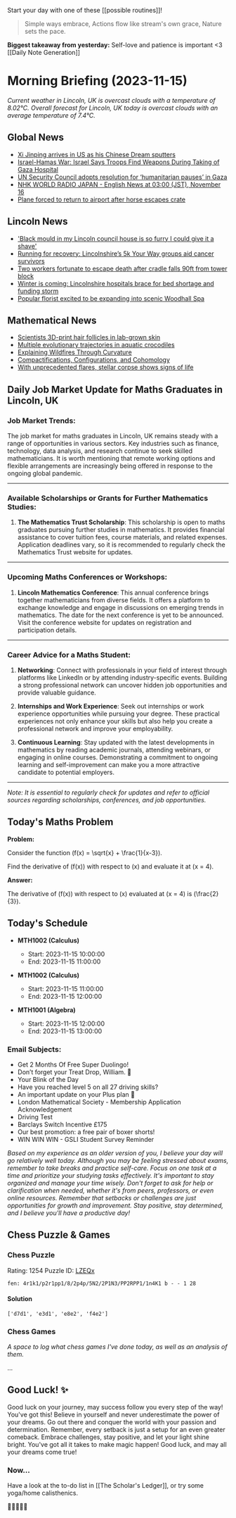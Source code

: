 
Start your day with one of these [[possible routines]]!

> Simple ways embrace,
> Actions flow like stream's own grace,
> Nature sets the pace.

**Biggest takeaway from yesterday:** Self-love and patience is important <3
[[Daily Note Generation]]
# Morning Briefing (2023-11-15)
*Current weather in Lincoln, UK is overcast clouds with a temperature of 8.02°C. Overall forecast for Lincoln, UK today is overcast clouds with an average temperature of 7.4°C.*
## Global News

- [Xi Jinping arrives in US as his Chinese Dream sputters](https://www.bbc.co.uk/news/world-asia-china-67423040?at_medium=RSS&at_campaign=KARANGA)
- [Israel-Hamas War: Israel Says Troops Find Weapons During Taking of Gaza Hospital](https://www.nytimes.com/live/2023/11/15/world/israel-hamas-war-gaza-news)
- [UN Security Council adopts resolution for ‘humanitarian pauses’ in Gaza](https://www.aljazeera.com/news/2023/11/15/unsc-adopts-resolution-calling-for-extended-humanitarian-pauses?traffic_source=rss)
- [NHK WORLD RADIO JAPAN - English News at 03:00 (JST), November 16](https://www3.nhk.or.jp/nhkworld/upld/medias/en/radio/news/20231116030000_english_1.mp3)
- [Plane forced to return to airport after horse escapes crate](https://www.bbc.co.uk/news/world-us-canada-67406779?at_medium=RSS&at_campaign=KARANGA)

## Lincoln News

- ['Black mould in my Lincoln council house is so furry I could give it a shave'](https://www.lincolnshirelive.co.uk/news/lincoln-news/black-mould-lincoln-council-house-8910176)
- [Running for recovery: Lincolnshire’s 5k Your Way groups aid cancer survivors](https://thelincolnite.co.uk/2023/11/running-for-recovery-lincolnshires-5k-your-way-groups-aid-cancer-survivors/)
- [Two workers fortunate to escape death after cradle falls 90ft from tower block](https://www.lincolnshirelive.co.uk/news/local-news/two-workers-fortunate-escape-death-8909859)
- [Winter is coming: Lincolnshire hospitals brace for bed shortage and funding storm](https://thelincolnite.co.uk/2023/11/winter-is-coming-lincolnshire-hospitals-brace-for-bed-shortage-and-funding-storm/)
- [Popular florist excited to be expanding into scenic Woodhall Spa](https://www.lincolnshirelive.co.uk/news/local-news/popular-florist-excited-expanding-scenic-8909536)

## Mathematical News

- [Scientists 3D-print hair follicles in lab-grown skin](https://www.sciencedaily.com/releases/2023/11/231115113440.htm)
- [Multiple evolutionary trajectories in aquatic crocodiles](https://www.sciencedaily.com/releases/2023/11/231115113922.htm)
- [Explaining Wildfires Through Curvature](https://www.ams.org/publicoutreach/mathmoments/mm168-explaining-wildfires)
- [Compactifications, Configurations, and
            Cohomology](https://www.ams.org/conm/790/)
- [With unprecedented flares, stellar corpse shows signs of life](https://www.sciencedaily.com/releases/2023/11/231115113438.htm)



## Daily Job Market Update for Maths Graduates in Lincoln, UK

### Job Market Trends:

The job market for maths graduates in Lincoln, UK remains steady with a range of opportunities in various sectors. Key industries such as finance, technology, data analysis, and research continue to seek skilled mathematicians. It is worth mentioning that remote working options and flexible arrangements are increasingly being offered in response to the ongoing global pandemic.

---

### Available Scholarships or Grants for Further Mathematics Studies:

1. **The Mathematics Trust Scholarship**: This scholarship is open to maths graduates pursuing further studies in mathematics. It provides financial assistance to cover tuition fees, course materials, and related expenses. Application deadlines vary, so it is recommended to regularly check the Mathematics Trust website for updates.

---

### Upcoming Maths Conferences or Workshops:

1. **Lincoln Mathematics Conference**: This annual conference brings together mathematicians from diverse fields. It offers a platform to exchange knowledge and engage in discussions on emerging trends in mathematics. The date for the next conference is yet to be announced. Visit the conference website for updates on registration and participation details.

---

### Career Advice for a Maths Student:

1. **Networking**: Connect with professionals in your field of interest through platforms like LinkedIn or by attending industry-specific events. Building a strong professional network can uncover hidden job opportunities and provide valuable guidance.

2. **Internships and Work Experience**: Seek out internships or work experience opportunities while pursuing your degree. These practical experiences not only enhance your skills but also help you create a professional network and improve your employability.

3. **Continuous Learning**: Stay updated with the latest developments in mathematics by reading academic journals, attending webinars, or engaging in online courses. Demonstrating a commitment to ongoing learning and self-improvement can make you a more attractive candidate to potential employers.

---

*Note: It is essential to regularly check for updates and refer to official sources regarding scholarships, conferences, and job opportunities.*

## Today's Maths Problem
**Problem:** 

Consider the function \(f(x) = \sqrt{x} + \frac{1}{x-3}\). 

Find the derivative of \(f(x)\) with respect to \(x\) and evaluate it at \(x = 4\). 

**Answer:**

The derivative of \(f(x)\) with respect to \(x\) evaluated at \(x = 4\) is \(\frac{2}{3}\).

## Today's Schedule
- **MTH1002 (Calculus)**
  - Start: 2023-11-15 10:00:00
  - End: 2023-11-15 11:00:00

- **MTH1002 (Calculus)**
  - Start: 2023-11-15 11:00:00
  - End: 2023-11-15 12:00:00

- **MTH1001 (Algebra)**
  - Start: 2023-11-15 12:00:00
  - End: 2023-11-15 13:00:00



### Email Subjects:
- Get 2 Months Of Free Super Duolingo!
- Don’t forget your Treat Drop, William. 🎁
- Your Blink of the Day
- Have you reached level 5 on all 27 driving skills?
- An important update on your Plus plan 🔔
- London Mathematical Society - Membership Application Acknowledgement
- Driving Test
- Barclays Switch Incentive £175
- Our best promotion: a free pair of boxer shorts!
- WIN WIN WIN - GSLI Student Survey Reminder


*Based on my experience as an older version of you, I believe your day will go relatively well today. Although you may be feeling stressed about exams, remember to take breaks and practice self-care. Focus on one task at a time and prioritize your studying tasks effectively. It's important to stay organized and manage your time wisely. Don't forget to ask for help or clarification when needed, whether it's from peers, professors, or even online resources. Remember that setbacks or challenges are just opportunities for growth and improvement. Stay positive, stay determined, and I believe you'll have a productive day!*

## Chess Puzzle & Games
### Chess Puzzle
Rating: 1254
Puzzle ID: [LZEQx](lichess.org/training/LZEQx)
```chessboard
fen: 4r1k1/p2r1pp1/8/2p4p/5N2/2P1N3/PP2RPP1/1n4K1 b - - 1 28
```
#### Solution
```spoiler-block
['d7d1', 'e3d1', 'e8e2', 'f4e2']
```
### Chess Games
*A space to log what chess games I've done today, as well as an analysis of them.*

...

## Good Luck! ✨
Good luck on your journey, may success follow you every step of the way! You've got this! Believe in yourself and never underestimate the power of your dreams. Go out there and conquer the world with your passion and determination. Remember, every setback is just a setup for an even greater comeback. Embrace challenges, stay positive, and let your light shine bright. You've got all it takes to make magic happen! Good luck, and may all your dreams come true!

### Now...
Have a look at the to-do list in [[The Scholar's Ledger]], or try some yoga/home calisthenics.

🐙🍭🌈🎉🚀
    